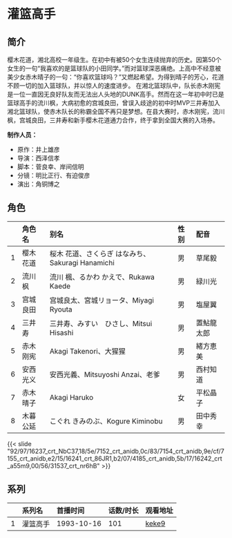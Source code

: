 # 灌篮高手


## 简介

樱木花道，湘北高校一年级生。在初中有被50个女生连续抛弃的历史。因第50个女生的一句“我喜欢的是篮球队的小田同学。”而对篮球深恶痛绝。上高中不经意被美少女赤木晴子的一句：“你喜欢篮球吗？”又燃起希望。为得到晴子的芳心，花道不顾一切的加入篮球队，并以惊人的速度进步。
在湘北篮球队中，队长赤木刚宪是一位一直因无良好队友而无法出人头地的DUNK高手。然而在这一年初中时已是篮球高手的流川枫，大病初愈的宫城良田，曾误入歧途的初中时MVP三井寿加入湘北篮球队，使赤木队长的称霸全国不再只是梦想。在县大赛时，赤木刚宪，流川枫，宫城良田，三井寿和新手樱木花道通力合作，终于拿到全国大赛的入场券。

**制作人员：**
- 原作：井上雄彦
- 导演：西泽信孝
- 脚本：菅良幸、岸间信明
- 分镜：明比正行、有迫俊彦
- 演出：角铜博之

## 角色

|     |   角色名   |   别名  | 性别 |  配音  |
|:--- |:------  |:----      |:---  |:--   |
| 1 | 樱木花道 | 桜木 花道、さくらぎ はなみち、Sakuragi Hanamichi | 男 | 草尾毅 |
| 2 | 流川枫 | 流川 楓、るかわ かえで、Rukawa Kaede | 男 | 緑川光 |
| 3 | 宫城良田 | 宫城良太、宮城リョータ、Miyagi Ryouta | 男 | 塩屋翼 |
| 4 | 三井寿 | 三井寿、みすい　ひさし、Mitsui Hisashi | 男 | 置鮎龍太郎 |
| 5 | 赤木刚宪 | Akagi Takenori、大猩猩 | 男 | 緒方恵美 |
| 6 | 安西光义 | 安西光義、Mitsuyoshi Anzai、老爹 | 男 | 西村知道 |
| 7 | 赤木晴子 | Akagi Haruko | 女 | 平松晶子 |
| 8 | 木暮公延 | こぐれ きみのぶ、Kogure Kiminobu | 男 | 田中秀幸 |

{{< slide "92/97/16237_crt_NbC37,18/5e/7152_crt_anidb,0c/83/7154_crt_anidb,9e/cf/7155_crt_anidb,e2/15/16241_crt_86JR1,b2/07/4185_crt_anidb,5b/17/16242_crt_a55m9,00/56/31537_crt_nr6hB" >}}

## 系列

|     | 系列名  | 首播时间       | 话数/时长 | 观看地址                                                    |
| :-- | :--- | :--------- | :---- | :------------------------------------------------------ |
| 1   | 灌篮高手 | 1993-10-16 | 101   | [keke9](https://www.keke9.app/play/26003-4-213136.html) |

<!--

## 配乐

{{< music auto="https://y.qq.com/n/yqq/album/.html" >}}

## MAD

{{< media auto="mad/slam_dunk" >}}

-->



